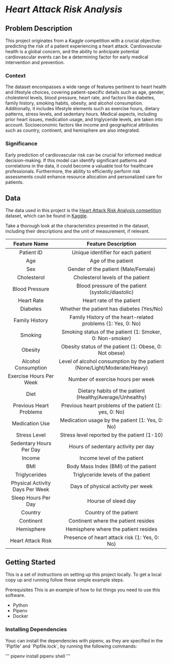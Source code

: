 
# *Heart Attack Risk Analysis* 

## Problem Description

This project originates from a Kaggle competition with a crucial objective: predicting the risk of a patient experiencing a heart attack. Cardiovascular health is a global concern, and the ability to anticipate potential cardiovascular events can be a determining factor for early medical intervention and prevention.

### Context 

The dataset encompasses a wide range of features pertinent to heart health and lifestyle choices, covering patient-specific details such as age, gender, cholesterol levels, blood pressure, heart rate, and factors like diabetes, family history, smoking habits, obesity, and alcohol consumption. Additionally, it includes lifestyle elements such as exercise hours, dietary patterns, stress levels, and sedentary hours. Medical aspects, including prior heart issues, medication usage, and triglyceride levels, are taken into account. Socioeconomic factors like income and geographical attributes such as country, continent, and hemisphere are also integrated.

### Significance

Early prediction of cardiovascular risk can be crucial for informed medical decision-making. If this model can identify significant patterns and correlations in the data, it could become a valuable tool for healthcare professionals. Furthermore, the ability to efficiently perform risk assessments could enhance resource allocation and personalized care for patients.


## Data

The data used in this project is the [Heart Attack Risk Analysis competition](https://kaggle.com/competitions/heart-attack-risk-analysis) dataset, which can be found in [Kaggle](https://www.kaggle.com/).

Take a thorough look at the characteristics presented in the dataset, including their descriptions and the unit of measurement, if relevant.

| Feature Name | Feature Description |
| :----------: | :-----------------: |
| Patient ID   | Unique identifier for each patient |
| Age          | Age of the patient  |
| Sex | Gender of the patient (Male/Female) |
| Cholesterol | Cholesterol levels of the patient |
| Blood Pressure | Blood pressure of the patient (systolic/diastolic) |
| Heart Rate | Heart rate of the patient |
| Diabetes | Whether the patient has diabetes (Yes/No) |
| Family History | Family History of the heart-related problems (1: Yes, 0: No) |
| Smoking | Smoking status of the patient (1: Smoker, 0: Non-smoker) |
| Obesity | Obesity status of the patient (1: Obese, 0: Not obese) |
| Alcohol Consumption | Level of alcohol consumption by the patient (None/Light/Moderate/Heavy) |
| Exercise Hours Per Week | Number of exercise hours per week |
| Diet | Dietary habits of the patient (Healthy/Average/Unhealthy) |
| Previous Heart Problems | Previous heart problems of the patient (1: yes, 0: No) |
| Medication Use | Medication usage by the patient (1: Yes, 0: No) |
| Stress Level | Stress level reported by the patient (1-10) |
| Sedentary Hours Per Day | Hours of sedentary activity per day|
| Income | Income level of the patient | 
| BMI | Body Mass Index (BMI) of the patient | 
| Triglycerides | Triglyceride levels of the patient |
| Physical Activity Days Per Week | Days of physical activity per week | 
| Sleep Hours Per Day | Hourse of sleed day | 
| Country | Country of the patient | 
| Continent | Continent where the patient resides | 
| Hemisphere | Hemisphere where the patient resides | 
| Heart Attack Risk | Presence of heart attack risk (1: Yes, 0: No) |

## Getting Started

This is a set of instructions on setting up this project locally. To get a local copy up and running follow these simple example steps.

Prerequisites This is an example of how to list things you need to use this software.

- Python
- Pipenv
- Docker 

### Installing Dependencies

Youc can install the dependencies with pipenv, as they are specified in the 'Pipfile' and ´Pipfile.lock´, by running the following commands:

'''
pipenv install
pipenv shell
'''